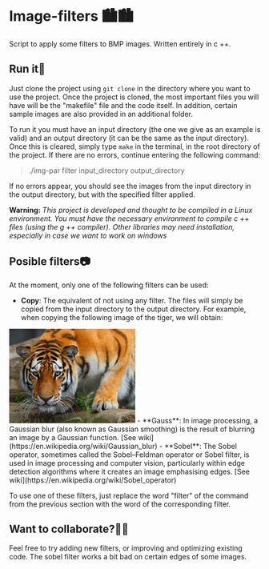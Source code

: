# Image-filters 🏙️🏙️
Script to apply some filters to BMP images. Written entirely in c ++.

## Run it🚀
Just clone the project using <code>git clone</code> in the directory where you want to use the project. Once the project is cloned, the most important files you will have will be the "makefile" file and the code itself. In addition, certain sample images are also provided in an additional folder.

To run it you must have an input directory (the one we give as an example is valid) and an output directory (it can be the same as the input directory). Once this is cleared, simply type <code>make</code> in the terminal, in the root directory of the project. If there are no errors, continue entering the following command:
  > ./img-par filter input_directory output_directory
  
If no errors appear, you should see the images from the input directory in the output directory, but with the specified filter applied.

**Warning:** _This project is developed and thought to be compiled in a Linux environment. You must have the necessary environment to compile c ++ files (using the g ++ compiler). Other libraries may need installation, especially in case we want to work on windows_

## Posible filters📷
At the moment, only one of the following filters can be used:
- **Copy**: The equivalent of not using any filter. The files will simply be copied from the input directory to the output directory. For example, when copying the following image of the tiger, we will obtain:
<img src="/Examples_images/tiger.bmp" alt="Tiger image" width="50%" height="50%" />
- **Gauss**: In image processing, a Gaussian blur (also known as Gaussian smoothing) is the result of blurring an image by a Gaussian function. [See wiki](https://en.wikipedia.org/wiki/Gaussian_blur)
- **Sobel**: The Sobel operator, sometimes called the Sobel–Feldman operator or Sobel filter, is used in image processing and computer vision, particularly within edge detection algorithms where it creates an image emphasising edges. [See wiki](https://en.wikipedia.org/wiki/Sobel_operator)

To use one of these filters, just replace the word "filter" of the command from the previous section with the word of the corresponding filter.

## Want to collaborate?🙋🏻
Feel free to try adding new filters, or improving and optimizing existing code. The sobel filter works a bit bad on certain edges of some images.
